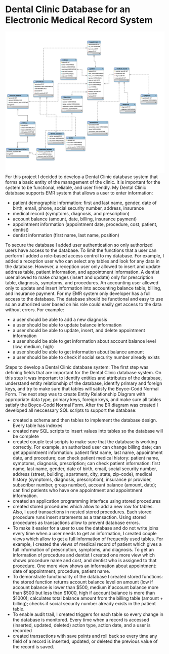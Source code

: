 # Dental Clinic Database for an Electronic Medical Record System
![](DentalClinicEER.png)
For this project I decided to develop a Dental Clinic database system that forms a basic entity of the management of the clinic. It is important for the system to be functional, reliable, and user friendly. 
My Dental Clinic database supports EMR system that allows a user to enter information:
-	patient demographic information: first and last name, gender, date of birth, email, phone, social security number, address, insurance
-	medical record (symptoms, diagnosis, and prescription)
-	account balance (amount, date, billing, insurance payment)
-	appointment information (appointment date, procedure, cost, patient, dentist)
-	dentist information (first name, last name, position)

To secure the database I added user authentication so only authorized users have access to the database. To limit the functions that a user can perform I added a role-based access control to my database. For example, I added a reception user who can select any tables and look for any data in the database. However, a reception user only allowed to insert and update address table, patient information, and appointment information. A dentist user allowed to make changes (insert and update) only for prescription table, diagnosis, symptoms, and procedures. An accounting user allowed only to update and insert information into accounting balance table, billing, and insurance payment. For my EMR system only developer has a full access to the database. 
The database should be functional and easy to use so an authorized user based on his role could easily get access to the data without errors.
For example:
-	a user should be able to add a new diagnosis
-	a user should be able to update balance information
-	a user should be able to update, insert, and delete appointment information
-	a user should be able to get information about account balance level (low, medium, high) 
-	a user should be able to get information about balance amount
-	a user should be able to check if social security number already exists

Steps to develop a Dental Clinic database system:
The first step was defining fields that are important for the Dental Clinic database system. On this step it was important to identify entities and attributes of the database, understand entity relationship of the database, identify primary and foreign keys, and try to make sure that tables will satisfy the Boyce-Codd Normal Form.
The next step was to create Entity Relationship Diagram with appropriate data type, primary keys, foreign keys, and make sure all tables satisfy the Boyce-Codd Normal Form.
After the ER diagram was created I developed all neccessary SQL scripts to support the database:
- created a schema and then tables to implement the database design. Every table has indexes
- created new SQL scripts to insert values into tables so the database will be complete
- created couple test scripts to make sure that the database is working correctly. For example, an authorized user can change billing date; can get appointment information: patient first name, last name, appointment date, and procedure; can check patient medical history: patient name, symptoms, diagnosis, prescription; can check patient information: first name, last name, gender, date of birth, email, social security number, address (street, building, apartment, city, state, zip-code), medical history (symptoms, diagnosis, prescription), insurance pr provider, subscriber number, group number), account balance (amount, date); can find patients who have one appointment and appointment information. 
- created an application programming interface using stored procedures
- created stored procedures which allow to add a new row for tables. Also, I used transactions in nested stored procedures. Each stored procedure runs insert statements as a transaction. Using stored procedures as transactions allow to prevent database errors. 
- To make it easier for a user to use the database and do not write joins every time when a user needs to get an information, I created couple views which allow to get a full information of frequently used tables. For example, I created the views of medical record of patient which gives a full information of prescription, symptoms, and diagnosis. To get an information of procedure and dentist I created one more view which shows procedure name and cost, and dentist who is assigned to that procedure. One more view shows an information about appointment: date of appointment, procedure, patient name.
- To demonstrate functionality of the database I created stored functions: the stored function returns account balance level on amount (low if account balance is lower than $500, medium if account balance more than $500 but less than $1000, high if account balance is more than $1000); calculates total balance amount from the billing table (amount + billing); checks if social security number already exists in the patient table.
- To enable audit trail, I created triggers for each table so every change in the database is monitored. Every time when a record is accessed (inserted, updated, deleted) action type, action date, and a user is recorded
- created transactions with save points and roll back so every time any field of a record is inserted, updated, or deleted the previous value of the record is saved. 


